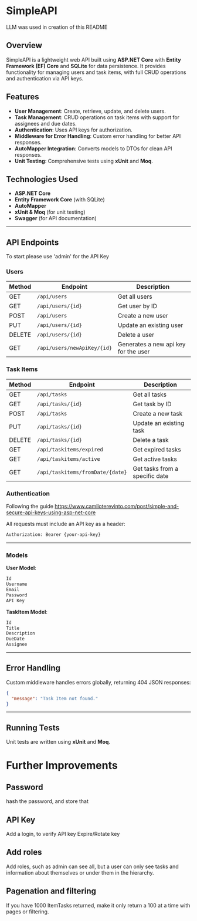 # SimpleAPI
LLM was used in creation of this README

## Overview
SimpleAPI is a lightweight web API built using **ASP.NET Core** with **Entity Framework (EF) Core** and **SQLite** for data persistence. It provides functionality for managing users and task items, with full CRUD operations and authentication via API keys.

## Features
- **User Management**: Create, retrieve, update, and delete users.
- **Task Management**: CRUD operations on task items with support for assignees and due dates.
- **Authentication**: Uses API keys for authorization.
- **Middleware for Error Handling**: Custom error handling for better API responses.
- **AutoMapper Integration**: Converts models to DTOs for clean API responses.
- **Unit Testing**: Comprehensive tests using **xUnit** and **Moq**.

## Technologies Used
- **ASP.NET Core**
- **Entity Framework Core** (with SQLite)
- **AutoMapper**
- **xUnit & Moq** (for unit testing)
- **Swagger** (for API documentation)

---

## API Endpoints
To start please use 'admin' for the API Key

### Users
| Method | Endpoint         | Description              |
|--------|-----------------|--------------------------|
| GET    | `/api/users`     | Get all users           |
| GET    | `/api/users/{id}` | Get user by ID         |
| POST   | `/api/users`     | Create a new user      |
| PUT    | `/api/users/{id}` | Update an existing user |
| DELETE | `/api/users/{id}` | Delete a user          |
| GET | `/api/users/newApiKey/{id}` | Generates a new api key for the user          |

### Task Items
| Method | Endpoint           | Description               |
|--------|-------------------|---------------------------|
| GET    | `/api/tasks`       | Get all tasks            |
| GET    | `/api/tasks/{id}`   | Get task by ID          |
| POST   | `/api/tasks`       | Create a new task       |
| PUT    | `/api/tasks/{id}`   | Update an existing task |
| DELETE | `/api/tasks/{id}`   | Delete a task           |
| GET    | `/api/taskitems/expired`   | Get expired tasks           |
| GET    | `/api/taskitems/active`   | Get active tasks           |
| GET    | `/api/taskitems/fromDate/{date}`   | Get tasks from a specific date           |

### Authentication
Following the guide  https://www.camiloterevinto.com/post/simple-and-secure-api-keys-using-asp-net-core

All requests must include an API key as a header:
```sh
Authorization: Bearer {your-api-key}
```

---

### Models
**User Model**:
```sh
Id
Username
Email
Password
API Key
```

**TaskItem Model**:
```sh
Id
Title
Description
DueDate
Assignee
```

---

## Error Handling
Custom middleware handles errors globally, returning 404 JSON responses:
```json
{
  "message": "Task Item not found."
}
```

---

## Running Tests
Unit tests are written using **xUnit** and **Moq**.


# Further Improvements
## Password
hash the password, and store that

## API Key
Add a login, to verify API key
Expire/Rotate key

## Add roles
Add roles, such as admin can see all, but a user can only see tasks and information about themselves or under them in the hierarchy. 

## Pagenation and filtering
If you have 1000 ItemTasks returned, make it only return a 100 at a time with pages or filtering.





